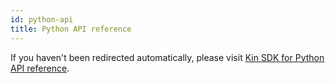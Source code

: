 ```yaml
---
id: python-api
title: Python API reference
---
```


<script>
window.location = "/api-ref/python-sdk/";
</script>

If you haven't been redirected automatically, please visit [Kin SDK for Python API reference](/api-ref/python-sdk/).
